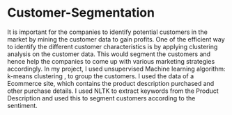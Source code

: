 # Customer-Segmentation
It is important for the companies to identify potential customers in the market by mining the customer data to gain profits.
One of the efficient way to identify the different customer characteristics is by applying clustering analysis on the customer data. 
This would segment the customers and hence help the companies to come up with various marketing strategies accordingly. In my project, I used unsupervised Machine learning algorithm: k-means clustering , to group the customers. I used the data of a Ecommerce site, which contains the product description purchased and other purchase details. I used NLTK to extract keywords from the Product Description and used this to segment customers according to the sentiment.

